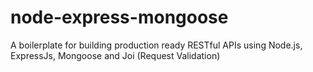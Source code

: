 # node-express-mongoose

A boilerplate for building production ready RESTful APIs using Node.js, ExpressJs, Mongoose and Joi (Request Validation)
